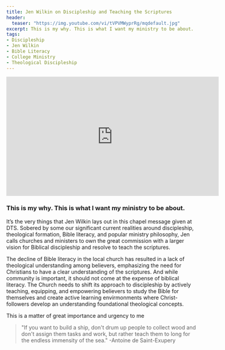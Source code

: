 ```yaml
---
title: Jen Wilkin on Discipleship and Teaching the Scriptures
header:
  teaser: "https://img.youtube.com/vi/tVPVMWyprRg/mqdefault.jpg"
excerpt: This is my why. This is what I want my ministry to be about.
tags:
- Discipleship
- Jen Wilkin
- Bible Literacy
- College Ministry
- Theological Discipleship
---
```



<iframe width="560" height="315" src="https://www.youtube.com/embed/tVPVMWyprRg?si=k38F6f_z_ZuFySBA" title="YouTube video player" frameborder="0" allow="accelerometer; autoplay; clipboard-write; encrypted-media; gyroscope; picture-in-picture; web-share" allowfullscreen></iframe>

### This is my why. This is what I want my ministry to be about.

It’s the very things that Jen Wilkin lays out in this chapel message given at DTS. Sobered by some our significant current realities around discipleship, theological formation, Bible literacy, and popular ministry philosophy, Jen calls churches and ministers to own the great commission with a larger vision for Biblical discipleship and resolve to teach the scriptures.

The decline of Bible literacy in the local church has resulted in a lack of theological understanding among believers, emphasizing the need for Christians to have a clear understanding of the scriptures. And while community is important, it should not come at the expense of biblical literacy. The Church needs to shift its approach to discipleship by actively teaching, equipping, and empowering believers to study the Bible for themselves and create active learning envirmonments where Christ-followers develop an understanding foundational theological concepts. 

This is a matter of great importance and urgency to me

> "If you want to build a ship, don't drum up people to collect wood and don't assign them tasks and work, but rather teach them to long for the endless immensity of the sea." -Antoine de Saint-Exupery
